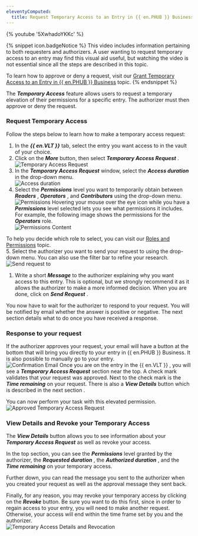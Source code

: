 ```yaml
---
eleventyComputed:
  title: Request Temporary Access to an Entry in {{ en.PHUB }} Business
---
```


{% youtube '5XwhadoYKKc' %}  

{% snippet icon.badgeNotice %} 
This video includes information pertaining to both requesters and authorizers. A user wanting to request temporary access to an entry may find this visual aid useful, but watching the video is not essential since all the steps are described in this topic.  

To learn how to approve or deny a request, visit our [Grant Temporary Access to an Entry in {{ en.PHUB }} Business](/hub/web-interface/hub-overview/temporary-access-hub-business/grant-temporary-access-to-an-entry/) topic. 
{% endsnippet %}
 
The ***Temporary Access*** feature allows users to request a temporary elevation of their permissions for a specific entry. The authorizer must then approve or deny the request.  

### Request Temporary Access 

Follow the steps below to learn how to make a temporary access request: 

1. In the ***{{ en.VLT }}*** tab, select the entry you want access to in the vault of your choice. 
1. Click on the ***More*** button, then select ***Temporary Access Request*** .  
![Temporary Access Request](https://webdevolutions.azureedge.net/docs/en/hub/Hub2016.png) 
1. In the ***Temporary Access Request*** window, select the ***Access duration*** in the drop-down menu.  
![Access duration](https://webdevolutions.azureedge.net/docs/en/hub/Hub2017.png) 
1. Select the ***Permissions*** level you want to temporarily obtain between ***Readers*** , ***Operators*** , and ***Contributors*** using the drop-down menu.  
![Permissions](https://webdevolutions.azureedge.net/docs/en/hub/Hub2020.png) 
Hovering your mouse over the eye icon while you have a ***Permissions*** level selected lets you see what permissions it includes. For example, the following image shows the permissions for the ***Operators*** role.  
![Permissions Content](https://webdevolutions.azureedge.net/docs/en/hub/Hub2019.png)  

To help you decide which role to select, you can visit our [Roles and Permissions](/hub/web-interface/hub-overview/administration/configuration-security/system-permissions/roles-permissions/) topic.  
5. Select the authorizer you want to send your request to using the drop-down menu. You can also use the filter bar to refine your research.  
![Send request to](https://webdevolutions.azureedge.net/docs/en/hub/Hub2021.png) 
1. Write a short ***Message*** to the authorizer explaining why you want access to this entry. This is optional, but we strongly recommend it as it allows the authorizer to make a more informed decision. When you are done, click on ***Send Request*** .  

You now have to wait for the authorizer to respond to your request. You will be notified by email whether the answer is positive or negative. The next section details what to do once you have received a response. 

### Response to your request 

If the authorizer approves your request, your email will have a button at the bottom that will bring you directly to your entry in {{ en.PHUB }} Business. It is also possible to manually go to your entry.  
![Confirmation Email](https://webdevolutions.azureedge.net/docs/en/hub/Hub2022.png) 
Once you are on the entry in the {{ en.VLT }} , you will see a ***Temporary Access Request*** section near the top. A check mark validates that your request was approved. Next to the check mark is the ***Time remaining*** on your request. There is also a ***View Details*** button which is described in the next section .  

You can now perform your task with this elevated permission.  
![Approved Temporary Access Request](https://webdevolutions.azureedge.net/docs/en/hub/Hub2024.png) 

### View Details and Revoke your Temporary Access 

The ***View Details*** button allows you to see information about your ***Temporary Access Request*** as well as revoke your access.  

In the top section, you can see the ***Permissions*** level granted by the authorizer, the ***Requested duration*** , the ***Authorized duration*** , and the ***Time remaining*** on your temporary access.  

Further down, you can read the message you sent to the authorizer when you created your request as well as the approval message they sent back.  

Finally, for any reason, you may revoke your temporary access by clicking on the ***Revoke*** button. Be sure you want to do this first, since in order to regain access to your entry, you will need to make another request. Otherwise, your access will end within the time frame set by you and the authorizer.  
![Temporary Access Details and Revocation](https://webdevolutions.azureedge.net/docs/en/hub/Hub2044.png) 
